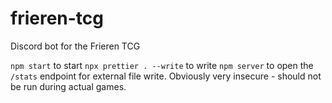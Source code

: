 # frieren-tcg

Discord bot for the Frieren TCG

`npm start` to start
`npx prettier . --write` to write
`npm server` to open the `/stats` endpoint for external file write. Obviously very insecure - should not be run during actual games.